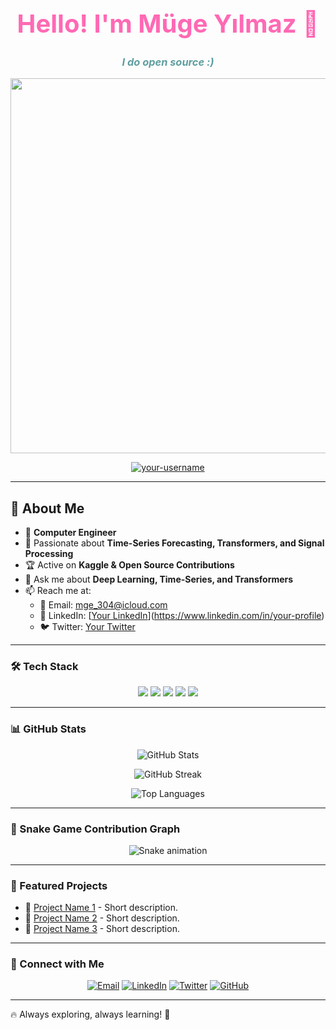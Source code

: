 <h1 align="center" style="color:#ff69b4; font-size: 40px;">Hello! I'm Müge Yılmaz 💖</h1>
<h3 align="center" style="color:#5f9ea0; font-style: italic;">I do open source :)</h3>

<p align="center">
  <img src="[https://media.giphy.com/media/qgQUggAC3Pfv687qPC/giphy.gif](https://pin.it/4XNP9z3hR)" width="600px" />
</p>

<p align="center">
  <a href="https://github.com/your-username">
    <img src="https://komarev.com/ghpvc/?username=your-username&label=Profile%20views&color=0e75b6&style=flat" alt="your-username" />
  </a>
</p>

---

## 📜 About Me

- 💼 **Computer Engineer**
- 🎯 Passionate about **Time-Series Forecasting, Transformers, and Signal Processing**
- 🏆 Active on **Kaggle & Open Source Contributions**
- 💬 Ask me about **Deep Learning, Time-Series, and Transformers**
- 📫 Reach me at:
  - 📩 Email: [mge_304@icloud.com](mailto:your-email@example.com)
  - 💼 LinkedIn: [[Your LinkedIn](https://www.linkedin.com/in/m%C3%BCge-y%C4%B1lmaz-607a49236/)](https://www.linkedin.com/in/your-profile)
  - 🐦 Twitter: [Your Twitter](https://twitter.com/your-profile)

---

### 🛠 Tech Stack

<p align="center">
  <img src="https://img.shields.io/badge/Python-3776AB?style=for-the-badge&logo=python&logoColor=white" />
  <img src="https://img.shields.io/badge/SQL-4479A1?style=for-the-badge&logo=postgresql&logoColor=white" />
  <img src="https://img.shields.io/badge/PyTorch-EE4C2C?style=for-the-badge&logo=pytorch&logoColor=white" />
  <img src="https://img.shields.io/badge/TensorFlow-FF6F00?style=for-the-badge&logo=tensorflow&logoColor=white" />
  <img src="https://img.shields.io/badge/Docker-2496ED?style=for-the-badge&logo=docker&logoColor=white" />
</p>

---

### 📊 GitHub Stats

<p align="center">
  <img src="https://github-readme-stats.vercel.app/api?username=your-username&show_icons=true&theme=radical" alt="GitHub Stats" />
</p>

<p align="center">
  <img src="https://github-readme-streak-stats.herokuapp.com/?user=your-username&theme=radical" alt="GitHub Streak" />
</p>

<p align="center">
  <img src="https://github-readme-stats.vercel.app/api/top-langs/?username=your-username&layout=compact&theme=radical" alt="Top Languages" />
</p>

---

### 🐍 Snake Game Contribution Graph

<p align="center">
  <img src="https://github.com/your-username/your-username/blob/output/github-contribution-grid-snake.svg" alt="Snake animation" />
</p>

---

### 🚀 Featured Projects

- 🌟 [Project Name 1](https://github.com/muge-124/project1) - Short description.
- 🔬 [Project Name 2](https://github.com/muge-124/project2) - Short description.
- 🎯 [Project Name 3](https://github.com/muge-124/project3) - Short description.

---

### 🔗 Connect with Me

<p align="center">
  <a href="mailto:your-email@example.com"><img src="https://img.shields.io/badge/Email-D14836?style=for-the-badge&logo=gmail&logoColor=white" alt="Email"></a>
  <a href="https://www.linkedin.com/in/your-profile"><img src="https://img.shields.io/badge/LinkedIn-blue?style=for-the-badge&logo=linkedin" alt="LinkedIn"></a>
  <a href="https://twitter.com/your-profile"><img src="https://img.shields.io/badge/Twitter-blue?style=for-the-badge&logo=twitter" alt="Twitter"></a>
  <a href="https://github.com/your-username"><img src="https://img.shields.io/badge/GitHub-black?style=for-the-badge&logo=github" alt="GitHub"></a>
</p>

---

🔥 Always exploring, always learning! 🚀
